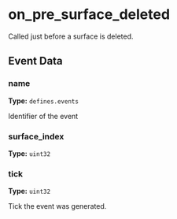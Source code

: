 # on_pre_surface_deleted

Called just before a surface is deleted.

## Event Data

### name

**Type:** `defines.events`

Identifier of the event

### surface_index

**Type:** `uint32`

### tick

**Type:** `uint32`

Tick the event was generated.

